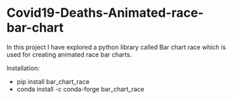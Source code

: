 # Covid19-Deaths-Animated-race-bar-chart

In this project I have explored a python library called Bar chart race which is used for creating animated race bar charts.

Installation:
- pip install bar_chart_race
- conda install -c conda-forge bar_chart_race
